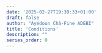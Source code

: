 ```yaml
---
date: '2025-02-27T19:39:33+01:00'
draft: false
author: "Ayédoun Châ-Fine ADEBI"
title: 'Conditions'
description: ""
series_order: 0
---
```

